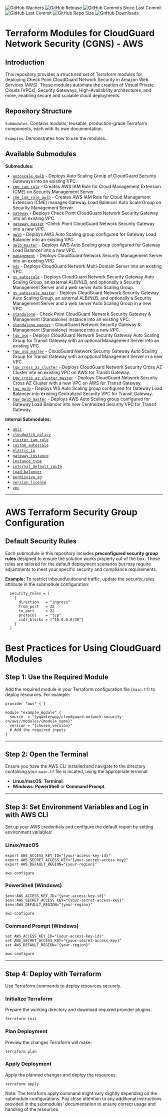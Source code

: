 ![GitHub Wachers](https://img.shields.io/github/watchers/checkpointsw/terraform-aws-cloudguard-network-security)
![GitHub Release](https://img.shields.io/github/v/release/checkpointsw/terraform-aws-cloudguard-network-security)
![GitHub Commits Since Last Commit](https://img.shields.io/github/commits-since/checkpointsw/terraform-aws-cloudguard-network-security/latest/master)
![GitHub Last Commit](https://img.shields.io/github/last-commit/checkpointsw/terraform-aws-cloudguard-network-security/master)
![GitHub Repo Size](https://img.shields.io/github/repo-size/checkpointsw/terraform-aws-cloudguard-network-security)
![GitHub Downloads](https://img.shields.io/github/downloads/checkpointsw/terraform-aws-cloudguard-network-security/total)

# Terraform Modules for CloudGuard Network Security (CGNS) - AWS

## Introduction
This repository provides a structured set of Terraform modules for deploying Check Point CloudGuard Network Security in Amazon Web Services (AWS). These modules automate the creation of Virtual Private Clouds (VPCs), Security Gateways, High-Availability architectures, and more, enabling secure and scalable cloud deployments.

## Repository Structure
`Submodules`: Contains modular, reusable, production-grade Terraform components, each with its own documentation.

`Examples`: Demonstrates how to use the modules.

## Available Submodules

**Submodules:**
* [`autoscale_gwlb`](https://registry.terraform.io/modules/lyqwaterway/cloudguard-network-security-cn/aws/latest/submodules/autoscale_gwlb) - Deploys Auto Scaling Group of  CloudGuard Security Gateways into an existing VPC.
* [`cme_iam_role`](https://registry.terraform.io/modules/lyqwaterway/cloudguard-network-security-cn/aws/latest/submodules/cme_iam_role) - Creates AWS IAM Role for Cloud Management Extension (CME) on Security Management Server.
* [`cme_iam_role_gwlb`](https://registry.terraform.io/modules/lyqwaterway/cloudguard-network-security-cn/aws/latest/submodules/cme_iam_role_gwlb) - Creates AWS IAM Role for Cloud Management Extension (CME) manages Gateway Load Balancer Auto Scale Group on Security Management Server.
* [`gateway`](https://registry.terraform.io/modules/lyqwaterway/cloudguard-network-security-cn/aws/latest/submodules/gateway) - Deploys Check Point CloudGuard Network Security Gateway into an existing VPC.
* [`gateway_master`](https://registry.terraform.io/modules/lyqwaterway/cloudguard-network-security-cn/aws/latest/submodules/gateway_master) -Check Point CloudGuard Network Security Gateway into a new VPC.
* [`gwlb`](https://registry.terraform.io/modules/lyqwaterway/cloudguard-network-security-cn/aws/latest/submodules/gwlb) - Deploys AWS Auto Scaling group configured for Gateway Load Balancer into an existing VPC.
* [`gwlb_master`](https://registry.terraform.io/modules/lyqwaterway/cloudguard-network-security-cn/aws/latest/submodules/gwlb_master) - Deploys AWS Auto Scaling group configured for Gateway Load Balancer into a new VPC.
* [`management`](https://registry.terraform.io/modules/lyqwaterway/cloudguard-network-security-cn/aws/latest/submodules/management) - Deploys CloudGuard Network Security Management Server into an existing VPC.
* [`mds`](https://registry.terraform.io/modules/lyqwaterway/cloudguard-network-security-cn/aws/latest/submodules/mds) - Deploys CloudGuard Network Multi-Domain Server into an existing VPC.
* [`qs_autoscale`](https://registry.terraform.io/modules/lyqwaterway/cloudguard-network-security-cn/aws/latest/submodules/qs_autoscale) - Deploys CloudGuard Network Security Gateway Auto Scaling Group, an external ALB/NLB, and optionally a Security Management Server and a web server Auto Scaling Group.
* [`qs_autoscale_master`](https://registry.terraform.io/modules/lyqwaterway/cloudguard-network-security-cn/aws/latest/submodules/qs_autoscale_master) - Deploys CloudGuard Network Security Gateway Auto Scaling Group, an external ALB/NLB, and optionally a Security Management Server and a web server Auto Scaling Group in a new VPC.
* [`standalone`](https://registry.terraform.io/modules/lyqwaterway/cloudguard-network-security-cn/aws/latest/submodules/standalone) - Check Point CloudGuard Network Security Gateway & Management (Standalone) instance into an existing VPC.
* [`standalone_master`](https://registry.terraform.io/modules/lyqwaterway/cloudguard-network-security-cn/aws/latest/submodules/standalone_master) - CloudGuard Network Security Gateway & Management (Standalone) instance into a new VPC.
* [`tgw_asg`](https://registry.terraform.io/modules/lyqwaterway/cloudguard-network-security-cn/aws/latest/submodules/tgw_asg) - Deploys CloudGuard Network Security Gateway Auto Scaling Group for Transit Gateway with an optional Management Server into an existing VPC.
* [`tgw_asg_master`](https://registry.terraform.io/modules/lyqwaterway/cloudguard-network-security-cn/aws/latest/submodules/tgw_asg_master) - CloudGuard Network Security Gateway Auto Scaling Group for Transit Gateway with an optional Management Server in a new VPC.
* [`tgw_cross_az_cluster`](https://registry.terraform.io/modules/lyqwaterway/cloudguard-network-security-cn/aws/latest/submodules/tgw_cross_az_cluster) - Deploys CloudGuard Network Security Cross AZ Cluster into an existing VPC on AWS for Transit Gateway.
* [`tgw_cross_az_cluster_master`](https://registry.terraform.io/modules/lyqwaterway/cloudguard-network-security-cn/aws/latest/submodules/tgw_cross_az_cluster_master) - Deploys CloudGuard Network Security Cross AZ Cluster with a new VPC on AWS for Transit Gateway.
* [`tgw_gwlb`](https://registry.terraform.io/modules/lyqwaterway/cloudguard-network-security-cn/aws/latest/submodules/tgw_gwlb) - Deploys WS Auto Scaling group configured for Gateway Load Balancer into existing Centralized Security VPC for Transit Gateway.
* [`tgw_gwlb_master`](https://registry.terraform.io/modules/lyqwaterway/cloudguard-network-security-cn/aws/latest/submodules/tgw_gwlb_master) - Deploys AWS Auto Scaling group configured for Gateway Load Balancer into new Centralized Security VPC for Transit Gateway.


**Internal Submodules:**
* [`amis`](https://registry.terraform.io/modules/lyqwaterway/cloudguard-network-security-cn/aws/latest/submodules/amis)
* [`cloudwatch_policy`](https://registry.terraform.io/modules/lyqwaterway/cloudguard-network-security-cn/aws/latest/submodules/cloudwatch_policy)
* [`cluster_iam_role`](https://registry.terraform.io/modules/lyqwaterway/cloudguard-network-security-cn/aws/latest/submodules/cluster_iam_role)
* [`custom_autoscale`](https://registry.terraform.io/modules/lyqwaterway/cloudguard-network-security-cn/aws/latest/submodules/custom_autoscale)
* [`elastic_ip`](https://registry.terraform.io/modules/lyqwaterway/cloudguard-network-security-cn/aws/latest/submodules/elastic_ip)
* [`gateway_instance`](https://registry.terraform.io/modules/lyqwaterway/cloudguard-network-security-cn/aws/latest/submodules/gateway_instance)
* [`instance_type`](https://registry.terraform.io/modules/lyqwaterway/cloudguard-network-security-cn/aws/latest/submodules/instance_type)
* [`internal_default_route`](https://registry.terraform.io/modules/lyqwaterway/cloudguard-network-security-cn/aws/latest/submodules/internal_default_route)
* [`load_balancer`](https://registry.terraform.io/modules/lyqwaterway/cloudguard-network-security-cn/aws/latest/submodules/load_balancer)
* [`permissive_sg`](https://registry.terraform.io/modules/lyqwaterway/cloudguard-network-security-cn/aws/latest/submodules/permissive_sg)
* [`version_license`](https://registry.terraform.io/modules/lyqwaterway/cloudguard-network-security-cn/aws/latest/submodules/version_license)
* [`vpc`](https://registry.terraform.io/modules/lyqwaterway/cloudguard-network-security-cn/aws/latest/submodules/vpc)

***
# AWS Terraform Security Group Configuration

## Default Security Rules
Each submodule in this repository includes **preconfigured security group rules** designed to ensure the solution works properly out of the box. These rules are tailored for the default deployment scenarios but may require adjustments to meet your specific security and compliance requirements.

**Example:** To restrict inbound\outbound traffic, update the security_rules attribute in the submodule configuration:

```hcl
  security_rules = [
    {
      direction   = "ingress"
      from_port   = 22
      to_port     = 22
      protocol    = "tcp"
      cidr_blocks = ["10.0.0.0/30"]
    }
  ]
```
# Best Practices for Using CloudGuard Modules

## Step 1: Use the Required Module
Add the required module in your Terraform configuration file (`main.tf`) to deploy resources. For example:

```hcl
provider "aws" { }

module "example_module" {
  source  = "lyqwaterway/cloudguard-network-security-cn/aws//modules/{module_name}"
  version = "{chosen_version}"
  # Add the required inputs
}
```
---

## Step 2: Open the Terminal
Ensure you have the AWS CLI installed and navigate to the directory containing your `main.tf` file is located, using the appropriate terminal: 

- **Linux/macOS**: **Terminal**.
- **Windows**: **PowerShell** or **Command Prompt**.

---

## Step 3: Set Environment Variables and Log in with AWS CLI
Set up your AWS credentials and configure the default region by setting environment variables:


### Linux/macOS
```hcl
export AWS_ACCESS_KEY_ID="{your-access-key-id}"
export AWS_SECRET_ACCESS_KEY="{your-secret-access-key}"
export AWS_DEFAULT_REGION="{your-region}"

aws configure

```
### PowerShell (Windows)
```hcl
$env:AWS_ACCESS_KEY_ID="{your-access-key-id}"
$env:AWS_SECRET_ACCESS_KEY="{your-secret-access-key}"
$env:AWS_DEFAULT_REGION="{your-region}"

aws configure
```
### Command Prompt (Windows)
```hcl
set AWS_ACCESS_KEY_ID="{your-access-key-id}"
set AWS_SECRET_ACCESS_KEY="{your-secret-access-key}"
set AWS_DEFAULT_REGION="{your-region}"

aws configure
```
---


## Step 4: Deploy with Terraform
Use Terraform commands to deploy resources securely.

### Initialize Terraform
Prepare the working directory and download required provider plugins:
```hcl
terraform init
```

### Plan Deployment
Preview the changes Terraform will make:
```hcl
terraform plan
```
### Apply Deployment
Apply the planned changes and deploy the resources:
```hcl
terraform apply
```
Note: The terraform apply command might vary slightly depending on the submodule configurations. Pay close attention to any additional instructions provided in the submodules' documentation to ensure correct usage and handling of the resources.